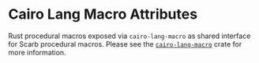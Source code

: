 # Cairo Lang Macro Attributes

Rust procedural macros exposed via `cairo-lang-macro` as shared interface for Scarb procedural macros.
Please see the [`cairo-lang-macro`](https://crates.io/crates/cairo-lang-macro) crate for more information.